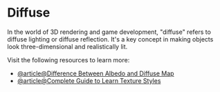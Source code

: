 # Diffuse

In the world of 3D rendering and game development, "diffuse" refers to diffuse lighting or diffuse reflection. It's a key concept in making objects look three-dimensional and realistically lit.

Visit the following resources to learn more:

- [@article@Difference Between Albedo and Diffuse Map](https://www.a23d.co/blog/difference-between-albedo-and-diffuse-map/)
- [@article@Complete Guide to Learn Texture Styles](https://cgobsession.com/complete-guide-to-texture-map-types/)
